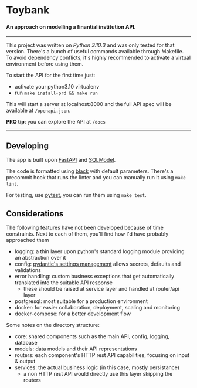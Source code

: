 # Toybank
#### An approach on modelling a finantial institution API.
----

This project was written on _Python 3.10.3_ and was only tested for that version.
There's a bunch of useful commands available through Makefile.
To avoid dependency conflicts, it's highly recommended to activate a virtual environment before using them.

To start the API for the first time just:
- activate your python3.10 virtualenv
- run `make install-prd && make run`

This will start a server at localhost:8000 and the full API spec will be available at `/openapi.json`.

__PRO tip__: you can explore the API at `/docs`

----

## Developing

The app is built upon [FastAPI](https://fastapi.tiangolo.com/) and [SQLModel](https://sqlmodel.tiangolo.com/).

The code is formatted using [black](https://black.readthedocs.io/) with default parameters.
There's a precommit hook that runs the linter and you can manually run it using `make lint`.

For testing, use [pytest](https://docs.pytest.org/en/7.1.x/), you can run them using `make test`.

## Considerations

The following features have not been developed because of time constraints.
Next to each of them, you'll find how I'd have probably approached them

- logging: a thin layer upon python's standard logging module providing an abstraction over it
- config: [pydantic's settings management](https://pydantic-docs.helpmanual.io/usage/settings/) allows secrets, defaults and validations
- error handling: custom business exceptions that get automatically translated into the suitable API response
  - these should be raised at service layer and handled at router/api layer
- postgresql: most suitable for a production environment
- docker: for easier collaboration, deployment, scaling and monitoring
- docker-compose: for a better development flow

Some notes on the directory structure:

- core: shared components such as the main API, config, logging, database
- models: data models and their API representations
- routers: each component's HTTP rest API capabilities, focusing on input & output
- services: the actual business logic (in this case, mostly persistance)
  - a non HTTP rest API would directly use this layer skipping the routers
